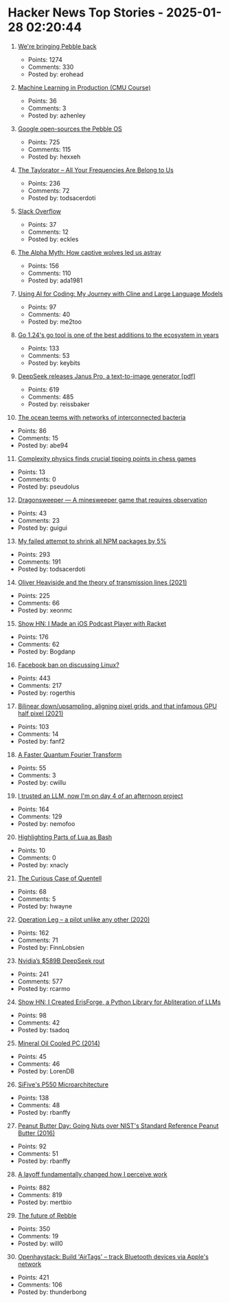 # Hacker News Top Stories - 2025-01-28 02:20:44

1. [We're bringing Pebble back](https://repebble.com/)
   - Points: 1274
   - Comments: 330
   - Posted by: erohead

2. [Machine Learning in Production (CMU Course)](https://mlip-cmu.github.io/s2025/)
   - Points: 36
   - Comments: 3
   - Posted by: azhenley

3. [Google open-sources the Pebble OS](https://opensource.googleblog.com/2025/01/see-code-that-powered-pebble-smartwatches.html)
   - Points: 725
   - Comments: 115
   - Posted by: hexxeh

4. [The Taylorator – All Your Frequencies Are Belong to Us](https://www.scd31.com/posts/taylorator)
   - Points: 236
   - Comments: 72
   - Posted by: todsacerdoti

5. [Slack Overflow](https://blog.railway.com/p/slack-overflow)
   - Points: 37
   - Comments: 12
   - Posted by: eckles

6. [The Alpha Myth: How captive wolves led us astray](https://anthonydavidadams.substack.com/p/the-alpha-myth-how-captive-wolves)
   - Points: 156
   - Comments: 110
   - Posted by: ada1981

7. [Using AI for Coding: My Journey with Cline and Large Language Models](https://pgaleone.eu/ai/coding/2025/01/26/using-ai-for-coding-my-experience/)
   - Points: 97
   - Comments: 40
   - Posted by: me2too

8. [Go 1.24's go tool is one of the best additions to the ecosystem in years](https://www.jvt.me/posts/2025/01/27/go-tools-124/)
   - Points: 133
   - Comments: 53
   - Posted by: keybits

9. [DeepSeek releases Janus Pro, a text-to-image generator [pdf]](https://github.com/deepseek-ai/Janus/blob/main/janus_pro_tech_report.pdf)
   - Points: 619
   - Comments: 485
   - Posted by: reissbaker

10. [The ocean teems with networks of interconnected bacteria](https://www.quantamagazine.org/the-ocean-teems-with-networks-of-interconnected-bacteria-20250106/)
   - Points: 86
   - Comments: 15
   - Posted by: abe94

11. [Complexity physics finds crucial tipping points in chess games](https://arstechnica.com/science/2025/01/complexity-physics-finds-crucial-tipping-points-in-chess-games/)
   - Points: 13
   - Comments: 0
   - Posted by: pseudolus

12. [Dragonsweeper — A minesweeper game that requires observation](https://danielben.itch.io/dragonsweeper)
   - Points: 43
   - Comments: 23
   - Posted by: guigui

13. [My failed attempt to shrink all NPM packages by 5%](https://evanhahn.com/my-failed-attempt-to-shrink-all-npm-packages-by-5-percent/)
   - Points: 293
   - Comments: 191
   - Posted by: todsacerdoti

14. [Oliver Heaviside and the theory of transmission lines (2021)](https://www.pa3fwm.nl/technotes/tn28-heaviside-transmission-lines.html)
   - Points: 225
   - Comments: 66
   - Posted by: xeonmc

15. [Show HN: I Made an iOS Podcast Player with Racket](https://defn.io/2024/11/16/podcatcher/)
   - Points: 176
   - Comments: 62
   - Posted by: Bogdanp

16. [Facebook ban on discussing Linux?](https://distrowatch.com/weekly-mobile.php?issue=20250127#sitenews)
   - Points: 443
   - Comments: 217
   - Posted by: rogerthis

17. [Bilinear down/upsampling, aligning pixel grids, and that infamous GPU half pixel (2021)](https://bartwronski.com/2021/02/15/bilinear-down-upsampling-pixel-grids-and-that-half-pixel-offset/)
   - Points: 103
   - Comments: 14
   - Posted by: fanf2

18. [A Faster Quantum Fourier Transform](https://arxiv.org/abs/2501.12414)
   - Points: 55
   - Comments: 3
   - Posted by: cwillu

19. [I trusted an LLM, now I'm on day 4 of an afternoon project](https://nemo.foo/blog/day-4-of-an-afternoon-project)
   - Points: 164
   - Comments: 129
   - Posted by: nemofoo

20. [Highlighting Parts of Lua as Bash](https://xnacly.me/posts/2024/treesitter-neovim/)
   - Points: 10
   - Comments: 0
   - Posted by: xnacly

21. [The Curious Case of Quentell](https://blog.startifact.com/posts/the-curious-case-of-quentell/)
   - Points: 68
   - Comments: 5
   - Posted by: hwayne

22. [Operation Leg – a pilot unlike any other (2020)](https://www.rafbf.org/news-and-stories/raf-history/operation-leg-pilot-unlike-any-other)
   - Points: 162
   - Comments: 71
   - Posted by: FinnLobsien

23. [Nvidia’s $589B DeepSeek rout](https://finance.yahoo.com/news/asml-sinks-china-ai-startup-081823609.html)
   - Points: 241
   - Comments: 577
   - Posted by: rcarmo

24. [Show HN: I Created ErisForge, a Python Library for Abliteration of LLMs](https://github.com/Tsadoq/ErisForge)
   - Points: 98
   - Comments: 42
   - Posted by: tsadoq

25. [Mineral Oil Cooled PC (2014)](https://www.pugetsystems.com/mineral-oil-pc/)
   - Points: 45
   - Comments: 46
   - Posted by: LorenDB

26. [SiFive's P550 Microarchitecture](https://chipsandcheese.com/p/inside-sifives-p550-microarchitecture)
   - Points: 138
   - Comments: 48
   - Posted by: rbanffy

27. [Peanut Butter Day: Going Nuts over NIST's Standard Reference Peanut Butter (2016)](https://www.nist.gov/blogs/taking-measure/going-nuts-over-nists-standard-reference-peanut-butter)
   - Points: 92
   - Comments: 51
   - Posted by: rbanffy

28. [A layoff fundamentally changed how I perceive work](https://mertbulan.com/2025/01/26/once-you-are-laid-off-you-will-never-be-the-same-again/)
   - Points: 882
   - Comments: 819
   - Posted by: mertbio

29. [The future of Rebble](https://rebble.io/2025/01/27/the-future-of-rebble.html)
   - Points: 350
   - Comments: 19
   - Posted by: will0

30. [Openhaystack: Build 'AirTags' – track Bluetooth devices via Apple's network](https://github.com/seemoo-lab/openhaystack)
   - Points: 421
   - Comments: 106
   - Posted by: thunderbong

